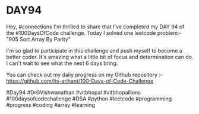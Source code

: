 # DAY94
Hey, #connections I'm thrilled to share that I've completed my DAY 94 of the #100DaysOfCode challenge. Today I solved one leetcode problem:- "905 Sort Array By Parity"

I'm so glad to participate in this challenge and push myself to become a better coder. It's amazing what a little bit of focus and determination can do. I can't wait to see what the next 6 days bring.

You can check out my daily progress on my Github repository :- https://github.com/its-arihant/100-Days-of-Code-Challenge

#Day94 #DrGVishwanathan #vitbhopal #vitbhopallions #100daysofcodechallenge #DSA #python #leetcode #programming #progress #coding #array #learning 
